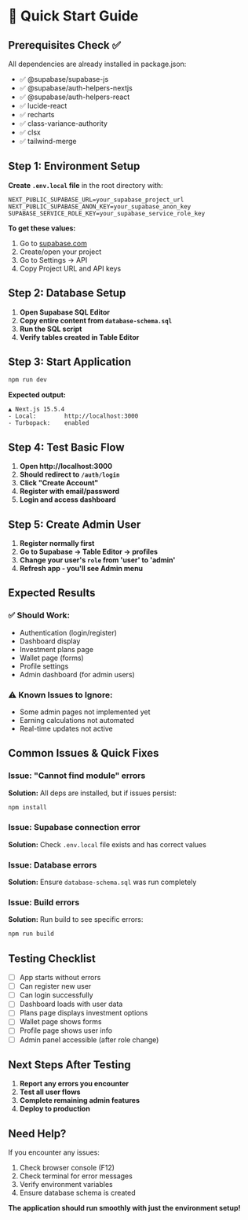 # 🚀 Quick Start Guide

## Prerequisites Check ✅
All dependencies are already installed in package.json:
- ✅ @supabase/supabase-js
- ✅ @supabase/auth-helpers-nextjs  
- ✅ @supabase/auth-helpers-react
- ✅ lucide-react
- ✅ recharts
- ✅ class-variance-authority
- ✅ clsx
- ✅ tailwind-merge

## Step 1: Environment Setup

**Create `.env.local` file** in the root directory with:
```env
NEXT_PUBLIC_SUPABASE_URL=your_supabase_project_url
NEXT_PUBLIC_SUPABASE_ANON_KEY=your_supabase_anon_key
SUPABASE_SERVICE_ROLE_KEY=your_supabase_service_role_key
```

**To get these values:**
1. Go to [supabase.com](https://supabase.com)
2. Create/open your project
3. Go to Settings → API
4. Copy Project URL and API keys

## Step 2: Database Setup

1. **Open Supabase SQL Editor**
2. **Copy entire content from `database-schema.sql`**
3. **Run the SQL script**
4. **Verify tables created in Table Editor**

## Step 3: Start Application

```bash
npm run dev
```

**Expected output:**
```
▲ Next.js 15.5.4
- Local:        http://localhost:3000
- Turbopack:    enabled
```

## Step 4: Test Basic Flow

1. **Open http://localhost:3000**
2. **Should redirect to `/auth/login`**
3. **Click "Create Account"**
4. **Register with email/password**
5. **Login and access dashboard**

## Step 5: Create Admin User

1. **Register normally first**
2. **Go to Supabase → Table Editor → profiles**
3. **Change your user's `role` from 'user' to 'admin'**
4. **Refresh app - you'll see Admin menu**

## Expected Results

### ✅ Should Work:
- Authentication (login/register)
- Dashboard display
- Investment plans page
- Wallet page (forms)
- Profile settings
- Admin dashboard (for admin users)

### ⚠️ Known Issues to Ignore:
- Some admin pages not implemented yet
- Earning calculations not automated
- Real-time updates not active

## Common Issues & Quick Fixes

### Issue: "Cannot find module" errors
**Solution:** All deps are installed, but if issues persist:
```bash
npm install
```

### Issue: Supabase connection error
**Solution:** Check `.env.local` file exists and has correct values

### Issue: Database errors
**Solution:** Ensure `database-schema.sql` was run completely

### Issue: Build errors
**Solution:** Run build to see specific errors:
```bash
npm run build
```

## Testing Checklist

- [ ] App starts without errors
- [ ] Can register new user
- [ ] Can login successfully  
- [ ] Dashboard loads with user data
- [ ] Plans page displays investment options
- [ ] Wallet page shows forms
- [ ] Profile page shows user info
- [ ] Admin panel accessible (after role change)

## Next Steps After Testing

1. **Report any errors you encounter**
2. **Test all user flows**
3. **Complete remaining admin features**
4. **Deploy to production**

## Need Help?

If you encounter any issues:
1. Check browser console (F12)
2. Check terminal for error messages
3. Verify environment variables
4. Ensure database schema is created

**The application should run smoothly with just the environment setup!**
